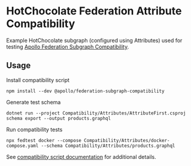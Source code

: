 # HotChocolate Federation Attribute Compatibility

Example HotChocolate subgraph (configured using Attributes) used for testing [Apollo Federation Subgraph Compatibility](https://github.com/apollographql/apollo-federation-subgraph-compatibility).

## Usage

Install compatibility script

```shell
npm install --dev @apollo/federation-subgraph-compatibility
```

Generate test schema

```shell
dotnet run --project Compatibility/Attributes/AttributeFirst.csproj schema export --output products.graphql
```

Run compatibility tests

```shell
npx fedtest docker --compose Compatibility/Attributes/docker-compose.yaml --schema Compatibility/Attributes/products.graphql
```

See [compatibility script documentation](https://www.npmjs.com/package/@apollo/federation-subgraph-compatibility) for additional details.